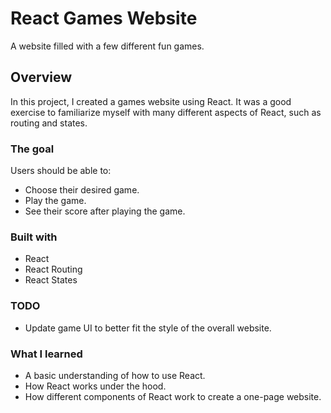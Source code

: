# React Games Website

A website filled with a few different fun games.

## Overview

In this project, I created a games website using React. It was a good exercise to familiarize myself with many different aspects of React, such as routing and states.

### The goal

Users should be able to:

- Choose their desired game.
- Play the game.
- See their score after playing the game.

### Built with

- React
- React Routing
- React States

### TODO

- Update game UI to better fit the style of the overall website.

### What I learned

- A basic understanding of how to use React.
- How React works under the hood.
- How different components of React work to create a one-page website.
